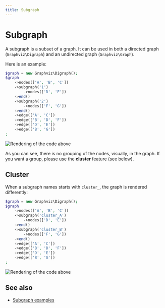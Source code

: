 ```yaml
---
title: Subgraph
---
```


Subgraph
========

A subgraph is a subset of a graph. It can be used in both a directed graph
(``Graphviz\Digraph``) and an undirected graph (``Graphviz\Graph``).

Here is an example:

<!-- Graph -->
```php
$graph = new Graphviz\Digraph();
$graph
    ->nodes(['A', 'B', 'C'])
    ->subgraph('1')
        ->nodes(['D', 'E'])
    ->end()
    ->subgraph('2')
        ->nodes(['F', 'G'])
    ->end()
    ->edge(['A', 'C'])
    ->edge(['B', 'D', 'F'])
    ->edge(['D', 'E'])
    ->edge(['B', 'G'])
;
```
![Rendering of the code above](_gifs/subgraph.0.png)

As you can see, there is no grouping of the nodes, visually, in the graph. If
you want a group, please use the **cluster** feature (see below).

Cluster
-------

When a subgraph names starts with ``cluster_``, the graph is rendered differently:

<!-- Graph -->
```php
$graph = new Graphviz\Digraph();
$graph
    ->nodes(['A', 'B', 'C'])
    ->subgraph('cluster_A')
        ->nodes(['D', 'E'])
    ->end()
    ->subgraph('cluster_B')
        ->nodes(['F', 'G'])
    ->end()
    ->edge(['A', 'C'])
    ->edge(['B', 'D', 'F'])
    ->edge(['D', 'E'])
    ->edge(['B', 'G'])
;
```
![Rendering of the code above](_gifs/subgraph.1.png)

See also
--------

- [Subgraph examples](../examples/subgraph.md)
